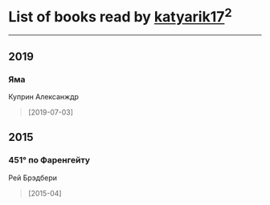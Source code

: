 # List of books read by [katyarik17](http://vk.com/id170796230)<sup>2</sup>
---

## 2019

### Яма
Куприн Алексанждр
> [2019-07-03] 



## 2015

### 451° по Фаренгейту
Рей Брэдбери
> [2015-04] 



